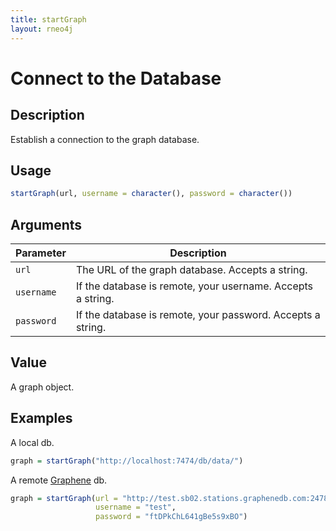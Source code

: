 ```yaml
---
title: startGraph
layout: rneo4j
---
```


# Connect to the Database

## Description

Establish a connection to the graph database.

## Usage

```r
startGraph(url, username = character(), password = character())
```

## Arguments

| Parameter | Description |
| --------- | ----------- |
| `url`     | The URL of the graph database. Accepts a string.  |
| `username` | If the database is remote, your username. Accepts a string. |
| `password` | If the database is remote, your password. Accepts a string. |

## Value

A graph object.

## Examples

A local db.

```r
graph = startGraph("http://localhost:7474/db/data/")
```

A remote [Graphene](http://www.graphenedb.com/) db.

```r
graph = startGraph(url = "http://test.sb02.stations.graphenedb.com:24789/db/data/", 
				   username = "test", 
				   password = "ftDPkChL641gBe5s9xBO")
```